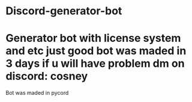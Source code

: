 # Discord-generator-bot

# Generator bot with license system and etc just good bot was maded in 3 days if u will have problem dm on discord: cosney
Bot was maded in pycord
